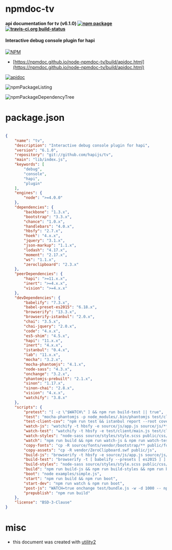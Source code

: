 # npmdoc-tv

#### api documentation for  tv (v6.1.0)  [![npm package](https://img.shields.io/npm/v/npmdoc-tv.svg?style=flat-square)](https://www.npmjs.org/package/npmdoc-tv) [![travis-ci.org build-status](https://api.travis-ci.org/npmdoc/node-npmdoc-tv.svg)](https://travis-ci.org/npmdoc/node-npmdoc-tv)

#### Interactive debug console plugin for hapi

[![NPM](https://nodei.co/npm/tv.png?downloads=true&downloadRank=true&stars=true)](https://www.npmjs.com/package/tv)

- [https://npmdoc.github.io/node-npmdoc-tv/build/apidoc.html](https://npmdoc.github.io/node-npmdoc-tv/build/apidoc.html)

[![apidoc](https://npmdoc.github.io/node-npmdoc-tv/build/screenCapture.buildCi.browser.%252Ftmp%252Fbuild%252Fapidoc.html.png)](https://npmdoc.github.io/node-npmdoc-tv/build/apidoc.html)

![npmPackageListing](https://npmdoc.github.io/node-npmdoc-tv/build/screenCapture.npmPackageListing.svg)

![npmPackageDependencyTree](https://npmdoc.github.io/node-npmdoc-tv/build/screenCapture.npmPackageDependencyTree.svg)



# package.json

```json

{
    "name": "tv",
    "description": "Interactive debug console plugin for hapi",
    "version": "6.1.0",
    "repository": "git://github.com/hapijs/tv",
    "main": "lib/index.js",
    "keywords": [
        "debug",
        "console",
        "hapi",
        "plugin"
    ],
    "engines": {
        "node": ">=4.0.0"
    },
    "dependencies": {
        "backbone": "1.3.x",
        "bootstrap": "3.3.x",
        "chance": "1.0.x",
        "handlebars": "4.0.x",
        "hbsfy": "2.7.x",
        "hoek": "4.x.x",
        "jquery": "3.1.x",
        "json-markup": "1.1.x",
        "lodash": "4.17.x",
        "moment": "2.17.x",
        "ws": "1.1.x",
        "zeroclipboard": "2.3.x"
    },
    "peerDependencies": {
        "hapi": ">=11.x.x",
        "inert": ">=4.x.x",
        "vision": ">=4.x.x"
    },
    "devDependencies": {
        "babelify": "7.3.x",
        "babel-preset-es2015": "6.18.x",
        "browserify": "13.3.x",
        "browserify-istanbul": "2.0.x",
        "chai": "3.5.x",
        "chai-jquery": "2.0.x",
        "code": "4.x.x",
        "es5-shim": "4.5.x",
        "hapi": "11.x.x",
        "inert": "4.x.x",
        "istanbul": "0.4.x",
        "lab": "11.x.x",
        "mocha": "3.2.x",
        "mocha-phantomjs": "4.1.x",
        "node-sass": "4.3.x",
        "onchange": "3.2.x",
        "phantomjs-prebuilt": "2.1.x",
        "sinon": "1.17.x",
        "sinon-chai": "2.8.x",
        "vision": "4.x.x",
        "watchify": "3.8.x"
    },
    "scripts": {
        "pretest": "[ -z \"$WATCH\" ] && npm run build-test || true",
        "test": "mocha-phantomjs -p node_modules/.bin/phantomjs test/client/index.html --hooks test/client/phantomHooks.js && lab test/index.js -a code -t 100 -L",
        "test-client-cov": "npm run test && istanbul report --root coverage lcov",
        "watch-js": "watchify -t hbsfy -e source/js/app.js source/js/**/*.js -o public/js/main.js -d -v",
        "watch-test": "watchify -t hbsfy -e test/client/main.js test/client/**/*.js -o test/bundle.js -d -v",
        "watch-styles": "node-sass source/styles/style.scss public/css/style.css -w source/styles -r",
        "watch": "npm run build && npm run watch-js & npm run watch-test & npm run watch-styles & npm run post-js",
        "copy-fonts": "cp -R source/fonts/vendor/bootstrap/** public/fonts",
        "copy-assets": "cp -R vendor/ZeroClipboard.swf public/js",
        "build-js": "browserify -t hbsfy -e source/js/app.js source/js/**/*.js > public/js/main.js -d",
        "build-test": "browserify -t [ babelify --presets [ es2015 ] ] -t hbsfy -t [ browserify-istanbul --ignore **/*.hbs ] test/client/main.js -o test/bundle.js",
        "build-styles": "node-sass source/styles/style.scss public/css/style.css",
        "build": "npm run build-js && npm run build-styles && npm run build-test && npm run copy-fonts && npm run copy-assets",
        "boot": "node examples/simple.js",
        "start": "npm run build && npm run boot",
        "start-dev": "npm run watch & npm run boot",
        "post-js": "WATCH=true onchange test/bundle.js -w -d 1000 -- npm run test",
        "prepublish": "npm run build"
    },
    "license": "BSD-3-Clause"
}
```



# misc
- this document was created with [utility2](https://github.com/kaizhu256/node-utility2)
